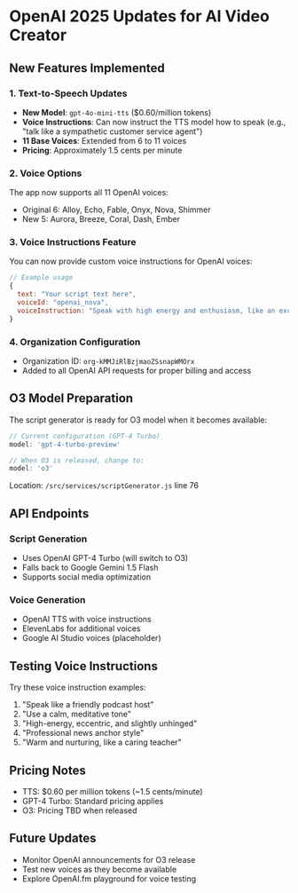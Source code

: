 # OpenAI 2025 Updates for AI Video Creator

## New Features Implemented

### 1. Text-to-Speech Updates
- **New Model**: `gpt-4o-mini-tts` ($0.60/million tokens)
- **Voice Instructions**: Can now instruct the TTS model how to speak (e.g., "talk like a sympathetic customer service agent")
- **11 Base Voices**: Extended from 6 to 11 voices
- **Pricing**: Approximately 1.5 cents per minute

### 2. Voice Options
The app now supports all 11 OpenAI voices:
- Original 6: Alloy, Echo, Fable, Onyx, Nova, Shimmer
- New 5: Aurora, Breeze, Coral, Dash, Ember

### 3. Voice Instructions Feature
You can now provide custom voice instructions for OpenAI voices:
```javascript
// Example usage
{
  text: "Your script text here",
  voiceId: "openai_nova",
  voiceInstruction: "Speak with high energy and enthusiasm, like an excited sports commentator"
}
```

### 4. Organization Configuration
- Organization ID: `org-kMMJiRlBzjmaoZSsnapWMOrx`
- Added to all OpenAI API requests for proper billing and access

## O3 Model Preparation

The script generator is ready for O3 model when it becomes available:

```javascript
// Current configuration (GPT-4 Turbo)
model: 'gpt-4-turbo-preview'

// When O3 is released, change to:
model: 'o3'
```

Location: `/src/services/scriptGenerator.js` line 76

## API Endpoints

### Script Generation
- Uses OpenAI GPT-4 Turbo (will switch to O3)
- Falls back to Google Gemini 1.5 Flash
- Supports social media optimization

### Voice Generation
- OpenAI TTS with voice instructions
- ElevenLabs for additional voices
- Google AI Studio voices (placeholder)

## Testing Voice Instructions

Try these voice instruction examples:
1. "Speak like a friendly podcast host"
2. "Use a calm, meditative tone"
3. "High-energy, eccentric, and slightly unhinged"
4. "Professional news anchor style"
5. "Warm and nurturing, like a caring teacher"

## Pricing Notes
- TTS: $0.60 per million tokens (~1.5 cents/minute)
- GPT-4 Turbo: Standard pricing applies
- O3: Pricing TBD when released

## Future Updates
- Monitor OpenAI announcements for O3 release
- Test new voices as they become available
- Explore OpenAI.fm playground for voice testing